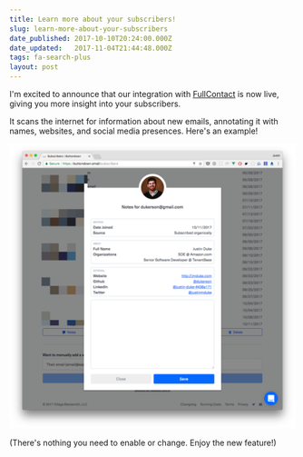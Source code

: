 ```yaml
---
title: Learn more about your subscribers!
slug: learn-more-about-your-subscribers
date_published: 2017-10-10T20:24:00.000Z
date_updated:   2017-11-04T21:44:48.000Z
tags: fa-search-plus
layout: post
---
```


<p>I'm excited to announce that our integration with <a href="https://www.fullcontact.com/">FullContact</a> is now live, giving you more insight into your subscribers.</p>
<p>It scans the internet for information about new emails, annotating it with names, websites, and social media presences.  Here's an example!</p>
<p><img src="/img/5.png" alt="FC.png"></p>
<p>(There's nothing you need to enable or change.  Enjoy the new feature!)</p>

